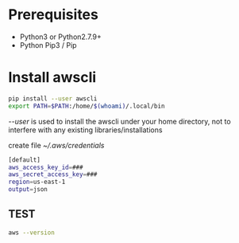 # Prerequisites

* Python3 or Python2.7.9+
* Python Pip3 / Pip

# Install awscli

```bash
pip install --user awscli
export PATH=$PATH:/home/$(whoami)/.local/bin
```

_--user_ is used to install the awscli under your home directory, not to interfere with any existing libraries/installations

create file _~/.aws/credentials_

```bash
[default]
aws_access_key_id=###
aws_secret_access_key=###
region=us-east-1
output=json
```


## TEST

```bash
aws --version
```
